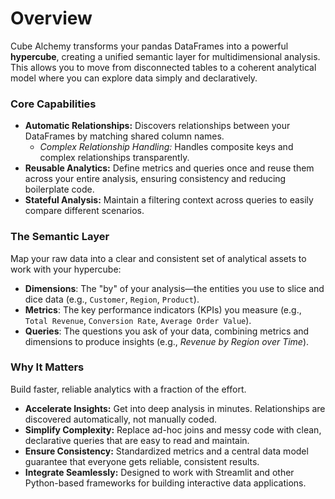 # Overview

Cube Alchemy transforms your pandas DataFrames into a powerful **hypercube**, creating a unified semantic layer for multidimensional analysis. This allows you to move from disconnected tables to a coherent analytical model where you can explore data simply and declaratively.

### Core Capabilities

- **Automatic Relationships:**  Discovers relationships between your DataFrames by matching shared column names.
    - *Complex Relationship Handling:* Handles composite keys and complex relationships transparently.
- **Reusable Analytics:** Define metrics and queries once and reuse them across your entire analysis, ensuring consistency and reducing boilerplate code.
- **Stateful Analysis:** Maintain a filtering context across queries to easily compare different scenarios.

### The Semantic Layer

Map your raw data into a clear and consistent set of analytical assets to work with your hypercube:

- **Dimensions**: The "by" of your analysis—the entities you use to slice and dice data (e.g., `Customer`, `Region`, `Product`).
- **Metrics**: The key performance indicators (KPIs) you measure (e.g., `Total Revenue`, `Conversion Rate`, `Average Order Value`).
- **Queries**: The questions you ask of your data, combining metrics and dimensions to produce insights (e.g., *Revenue by Region over Time*).

### Why It Matters

Build faster, reliable analytics with a fraction of the effort.

- **Accelerate Insights:** Get into deep analysis in minutes. Relationships are discovered automatically, not manually coded.
- **Simplify Complexity:** Replace ad-hoc joins and messy code with clean, declarative queries that are easy to read and maintain.
- **Ensure Consistency:** Standardized metrics and a central data model guarantee that everyone gets reliable, consistent results.
- **Integrate Seamlessly:** Designed to work with Streamlit and other Python-based frameworks for building interactive data applications.